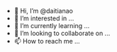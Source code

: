 - 👋 Hi, I’m @daitianao
- 👀 I’m interested in ...
- 🌱 I’m currently learning ...
- 💞️ I’m looking to collaborate on ...
- 📫 How to reach me ...

<!---
daitianao/daitianao is a ✨ special ✨ repository because its `README.md` (this file) appears on your GitHub profile.
You can click the Preview link to take a look at your changes.
--->
